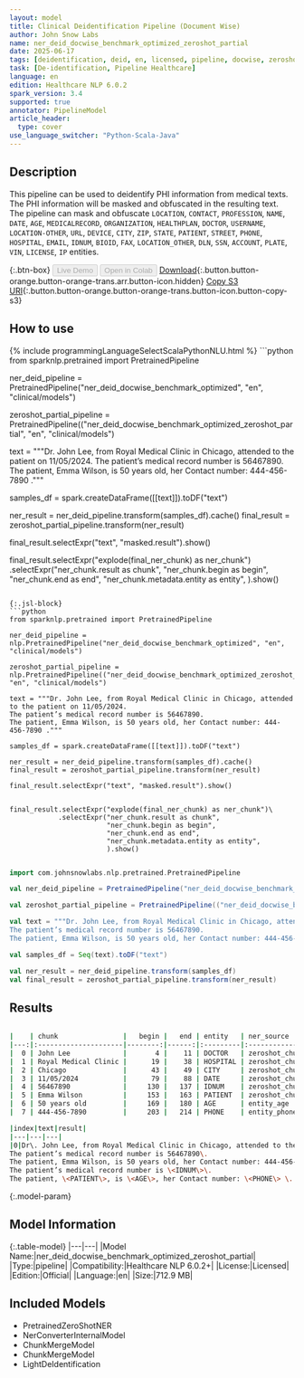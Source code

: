 ```yaml
---
layout: model
title: Clinical Deidentification Pipeline (Document Wise)
author: John Snow Labs
name: ner_deid_docwise_benchmark_optimized_zeroshot_partial
date: 2025-06-17
tags: [deidentification, deid, en, licensed, pipeline, docwise, zeroshot]
task: [De-identification, Pipeline Healthcare]
language: en
edition: Healthcare NLP 6.0.2
spark_version: 3.4
supported: true
annotator: PipelineModel
article_header:
  type: cover
use_language_switcher: "Python-Scala-Java"
---
```


## Description

This pipeline can be used to deidentify PHI information from medical texts. The PHI information will be masked and obfuscated in the resulting text.
The pipeline can mask and obfuscate `LOCATION`, `CONTACT`, `PROFESSION`, `NAME`, `DATE`, `AGE`, `MEDICALRECORD`, `ORGANIZATION`, `HEALTHPLAN`, `DOCTOR`, `USERNAME`,
`LOCATION-OTHER`, `URL`, `DEVICE`, `CITY`, `ZIP`, `STATE`, `PATIENT`, `STREET`, `PHONE`, `HOSPITAL`, `EMAIL`, `IDNUM`, `BIOID`, `FAX`, `LOCATION_OTHER`, `DLN`,
`SSN`, `ACCOUNT`, `PLATE`, `VIN`, `LICENSE`, `IP` entities.

{:.btn-box}
<button class="button button-orange" disabled>Live Demo</button>
<button class="button button-orange" disabled>Open in Colab</button>
[Download](https://s3.amazonaws.com/auxdata.johnsnowlabs.com/clinical/models/ner_deid_docwise_benchmark_optimized_zeroshot_partial_en_6.0.2_3.4_1750197733762.zip){:.button.button-orange.button-orange-trans.arr.button-icon.hidden}
[Copy S3 URI](s3://auxdata.johnsnowlabs.com/clinical/models/ner_deid_docwise_benchmark_optimized_zeroshot_partial_en_6.0.2_3.4_1750197733762.zip){:.button.button-orange.button-orange-trans.button-icon.button-copy-s3}

## How to use



<div class="tabs-box" markdown="1">
{% include programmingLanguageSelectScalaPythonNLU.html %}
```python
from sparknlp.pretrained import PretrainedPipeline

ner_deid_pipeline = PretrainedPipeline("ner_deid_docwise_benchmark_optimized", "en", "clinical/models")

zeroshot_partial_pipeline = PretrainedPipeline(("ner_deid_docwise_benchmark_optimized_zeroshot_partial", "en", "clinical/models")

text = """Dr. John Lee, from Royal Medical Clinic in Chicago, attended to the patient on 11/05/2024.
The patient’s medical record number is 56467890.
The patient, Emma Wilson, is 50 years old, her Contact number: 444-456-7890 ."""

samples_df = spark.createDataFrame([[text]]).toDF("text")

ner_result = ner_deid_pipeline.transform(samples_df).cache()
final_result = zeroshot_partial_pipeline.transform(ner_result)

final_result.selectExpr("text", "masked.result").show()


final_result.selectExpr("explode(final_ner_chunk) as ner_chunk")\
            .selectExpr("ner_chunk.result as chunk", 
                        "ner_chunk.begin as begin",
                        "ner_chunk.end as end",
                        "ner_chunk.metadata.entity as entity",
                        ).show()

```

{:.jsl-block}
```python
from sparknlp.pretrained import PretrainedPipeline

ner_deid_pipeline = nlp.PretrainedPipeline("ner_deid_docwise_benchmark_optimized", "en", "clinical/models")

zeroshot_partial_pipeline = nlp.PretrainedPipeline(("ner_deid_docwise_benchmark_optimized_zeroshot_partial", "en", "clinical/models")

text = """Dr. John Lee, from Royal Medical Clinic in Chicago, attended to the patient on 11/05/2024.
The patient’s medical record number is 56467890.
The patient, Emma Wilson, is 50 years old, her Contact number: 444-456-7890 ."""

samples_df = spark.createDataFrame([[text]]).toDF("text")

ner_result = ner_deid_pipeline.transform(samples_df).cache()
final_result = zeroshot_partial_pipeline.transform(ner_result)

final_result.selectExpr("text", "masked.result").show()


final_result.selectExpr("explode(final_ner_chunk) as ner_chunk")\
            .selectExpr("ner_chunk.result as chunk", 
                        "ner_chunk.begin as begin",
                        "ner_chunk.end as end",
                        "ner_chunk.metadata.entity as entity",
                        ).show()

```
```scala

import com.johnsnowlabs.nlp.pretrained.PretrainedPipeline

val ner_deid_pipeline = PretrainedPipeline("ner_deid_docwise_benchmark_optimized", "en", "clinical/models")

val zeroshot_partial_pipeline = PretrainedPipeline(("ner_deid_docwise_benchmark_optimized_zeroshot_partial", "en", "clinical/models")

val text = """Dr. John Lee, from Royal Medical Clinic in Chicago, attended to the patient on 11/05/2024.
The patient’s medical record number is 56467890.
The patient, Emma Wilson, is 50 years old, her Contact number: 444-456-7890 ."""

val samples_df = Seq(text).toDF("text")

val ner_result = ner_deid_pipeline.transform(samples_df)
val final_result = zeroshot_partial_pipeline.transform(ner_result)

```
</div>

## Results

```bash

|    | chunk                |   begin |   end | entity   | ner_source     |
|---:|:---------------------|--------:|------:|:---------|:---------------|
|  0 | John Lee             |       4 |    11 | DOCTOR   | zeroshot_chunk |
|  1 | Royal Medical Clinic |      19 |    38 | HOSPITAL | zeroshot_chunk |
|  2 | Chicago              |      43 |    49 | CITY     | zeroshot_chunk |
|  3 | 11/05/2024           |      79 |    88 | DATE     | zeroshot_chunk |
|  4 | 56467890             |     130 |   137 | IDNUM    | zeroshot_chunk |
|  5 | Emma Wilson          |     153 |   163 | PATIENT  | zeroshot_chunk |
|  6 | 50 years old         |     169 |   180 | AGE      | entity_age     |
|  7 | 444-456-7890         |     203 |   214 | PHONE    | entity_phone   |

|index|text|result|
|---|---|---|
|0|Dr\. John Lee, from Royal Medical Clinic in Chicago, attended to the patient on 11/05/2024\.
The patient’s medical record number is 56467890\.
The patient, Emma Wilson, is 50 years old, her Contact number: 444-456-7890 \.|Dr\. \<DOCTOR\>, from \<HOSPITAL\> in \<CITY\>, attended to the patient on \<DATE\>\.
The patient’s medical record number is \<IDNUM\>\.
The patient, \<PATIENT\>, is \<AGE\>, her Contact number: \<PHONE\> \.|

```

{:.model-param}
## Model Information

{:.table-model}
|---|---|
|Model Name:|ner_deid_docwise_benchmark_optimized_zeroshot_partial|
|Type:|pipeline|
|Compatibility:|Healthcare NLP 6.0.2+|
|License:|Licensed|
|Edition:|Official|
|Language:|en|
|Size:|712.9 MB|

## Included Models

- PretrainedZeroShotNER
- NerConverterInternalModel
- ChunkMergeModel
- ChunkMergeModel
- LightDeIdentification